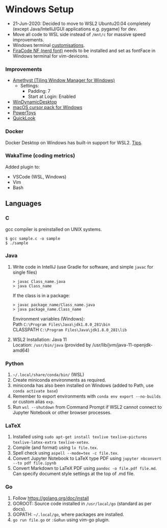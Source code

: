 # Windows Setup

- 21-Jun-2020: Decided to move to WSL2 Ubuntu20.04 completely (except Java/IntelliJ/GUI applications e.g. pygame) for dev.
- Move all code to WSL side instead of `/mnt/c` for massive speed improvements.
- Windows terminal [customisations](./windows_terminal/settings.json).
- [FiraCode NF (nerd font)](https://github.com/ryanoasis/nerd-fonts/tree/master/patched-fonts/firacode/regular/complete) needs to be installed and set as fontFace in Windows terminal for vim-devicons.

### Improvements

- [Amethyst (Tiling Window Manager for Windows)](https://github.com/glsorre/amethystwindows)
  - Settings:
    - Padding: 7
    - Start at Login: Enabled
- [WinDynamicDesktop](https://www.microsoft.com/en-ie/p/windynamicdesktop/9nm8n7dq3z5f?cid=storebadge&ocid=badge&rtc=1&activetab=pivot:overviewtab)
- [macOS cursor pack for Windows](https://github.com/antiden/macOS-cursors-for-Windows)
- [PowerToys](https://docs.microsoft.com/en-us/windows/powertoys/)
- [QuickLook](https://www.microsoft.com/en-us/p/quicklook/9nv4bs3l1h4s?activetab=pivot:overviewtab)

### Docker

Docker Desktop on Windows has built-in support for WSL2. [Tips](./docker.md).

### WakaTime (coding metrics)

Added plugin to:

- VSCode (WSL, Windows)
- Vim
- Bash

## Languages

### C

gcc compiler is preinstalled on UNIX systems.

    $ gcc sample.c -o sample
    $ ./sample

### Java

1.  Write code in IntelliJ (use Gradle for software, and simple `javac` for single files)

        > javac Class_name.java
        > java Class_name

    If the class is in a package:

        > javac package_name/Class_name.java
        > java package_name.Class_name

    Environment variables (Windows):  
    Path `C:\Program Files\Java\jdk1.8.0_281\bin`  
    CLASSPATH `C:\Program Files\Java\jdk1.8.0_281\lib`

2.  WSL2 Installation: Java 11  
    Location: `/usr/bin/java` (provided by /usr/lib/jvm/java-11-openjdk-amd64)

### Python

1.  `~/.local/share/conda/bin/` (WSL)
2.  Create miniconda environments as required.
3.  miniconda has also been installed on Windows (added to Path, use `conda activate base`)
4.  Remember to export environments with `conda env export --no-builds` or custom alias `exp`.
5.  Run `wsl --shutdown` from Command Prompt if WSL2 cannot connect to Jupyter Notebook or other browser processes.

### LaTeX

1.  Installed using `sudo apt-get install texlive texlive-pictures texlive-latex-extra texlive-xetex`.
2.  Compile (and format) using `lx file.tex`.
3.  Spell check using `aspell --mode=tex -c file.tex`.
4.  Convert Jupyter Notebook to LaTeX type PDF using `jupyter nbconvert --to pdf file.ipynb`
5.  Convert Markdown to LaTeX PDF using `pandoc -o file.pdf file.md`. Can specify document style settings at the top of .md file.

### Go

1.  Follow <https://golang.org/doc/install>
2.  GOROOT: Source code installed in `/usr/local/go` (standard as per docs).
3.  GOPATH: `~/.local/go`, where packages are installed.
4.  `go run file.go` or `:GoRun` using vim-go plugin.
